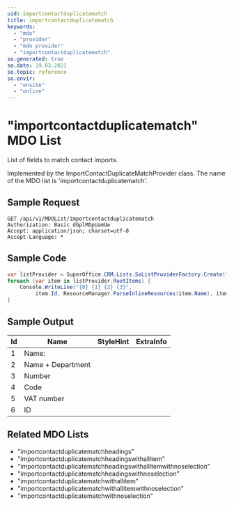 ```yaml
---
uid: importcontactduplicatematch
title: importcontactduplicatematch
keywords:
  - "mdo"
  - "provider"
  - "mdo provider"
  - "importcontactduplicatematch"
so.generated: true
so.date: 19.03.2021
so.topic: reference
so.envir:
  - "onsite"
  - "online"
---
```


# "importcontactduplicatematch" MDO List
List of fields to match contact imports.



Implemented by the <see cref="T:SuperOffice.CRM.Lists.ImportContactDuplicateMatchProvider">ImportContactDuplicateMatchProvider</see> class.
The name of the MDO list is 'importcontactduplicatematch'.




## Sample Request

```http!
GET /api/v1/MDOList/importcontactduplicatematch
Authorization: Basic dGplMDpUamUw
Accept: application/json; charset=utf-8
Accept-Language: *

```

## Sample Code
```cs
var listProvider = SuperOffice.CRM.Lists.SoListProviderFactory.Create("importcontactduplicatematch", forceFlatList: true);
foreach (var item in listProvider.RootItems) {
    Console.WriteLine("{0} {1} {2} {3}", 
         item.Id, ResourceManager.ParseInlineResources(item.Name), item.StyleHint, item.ExtraInfo);
}
```

## Sample Output

|Id   | Name  |StyleHint|ExtraInfo |
| --- | ----- | ------- | -------- |
|1|Name:|||
|2|Name + Department|||
|3|Number|||
|4|Code|||
|5|VAT number|||
|6|ID|||


## Related MDO Lists

* "importcontactduplicatematchheadings"
* "importcontactduplicatematchheadingswithallitem"
* "importcontactduplicatematchheadingswithallitemwithnoselection"
* "importcontactduplicatematchheadingswithnoselection"
* "importcontactduplicatematchwithallitem"
* "importcontactduplicatematchwithallitemwithnoselection"
* "importcontactduplicatematchwithnoselection"
